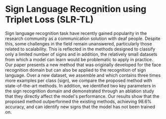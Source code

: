 # Sign Language Recognition using Triplet Loss (SLR-TL)

Sign language recognition task have recently gained popularity in the research community as a communication solution with deaf people. 
Despite this, some challenges in the field remain unanswered, particularly those related to scalability. This is reflected in the methods designed to classify only a limited number of signs and in addition, the relatively small datasets from which a model can learn would be problematic to apply in practice. Our paper presents a new method that was originally developed for the face recognition domain but can also be applied to the recognition of sign language. Over a new dataset, we assemble and which contains three times more examples per class (sign), we compare the proposed method with state-of-the-art methods. In addition, we identified two key parameters in the sign recognition domain and demonstrated through an ablation study that they directly affect the model's performance. Our results show that the proposed method outperformed the existing methods, achieving 98.6\% accuracy, and can identify new signs that the model has not been trained on. 
